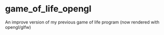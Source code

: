 # game_of_life_opengl
An improve version of my previous game of life program (now rendered with opengl/glfw)
